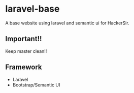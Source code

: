 # laravel-base
A base website using laravel and semantic ui for HackerSir.

## Important!! 
Keep master clean!!  

## Framework
- Laravel
- Bootstrap/Semantic UI
